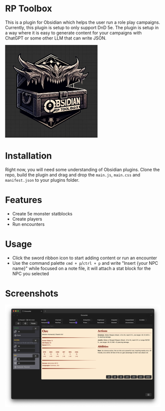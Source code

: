 # RP Toolbox

This is a plugin for Obsidian which helps the user run a role play campaigns. Currently, this plugin is setup to only support DnD 5e. The plugin is setup in a way where it is easy to generate content for your campaigns with ChatGPT or some other LLM that can write JSON.

<img src="./rp-toolbox-logo.webp" alt="Logo" width="300" height="300">

# Installation

Right now, you will need some understanding of Obsidian plugins. Clone the repo, build the plugin and drag and drop the `main.js`, `main.css` and `manifest.json` to your plugins folder.

# Features

- Create 5e monster statblocks
- Create players
- Run encounters

# Usage

- Click the sword ribbon icon to start adding content or run an encounter
- Use the command palette `cmd + p`/`ctrl + p` and write "Insert {your NPC name}" while focused on a note file, it will attach a stat block for the NPC you selected

# Screenshots

<img src="./toolboxscreenshot.png" alt="Logo">